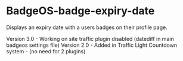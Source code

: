 # BadgeOS-badge-expiry-date

Displays an expiry date with a users badges on their profile page.

Version 3.0 - Working on site traffic plugin disabled (datediff in main badgeos settings file)
Version 2.0 - Added in Traffic Light Countdown system - (no need for 2 plugins)
